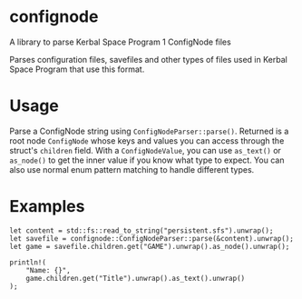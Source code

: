 # confignode

A library to parse Kerbal Space Program 1 ConfigNode files

Parses configuration files, savefiles and other types of files used in Kerbal Space Program that use this format.

# Usage

Parse a ConfigNode string using `ConfigNodeParser::parse()`. Returned is a root node `ConfigNode` whose keys and
values you can access through the struct's `children` field.
With a `ConfigNodeValue`, you can use `as_text()` or `as_node()` to get the inner
value if you know what type to expect. You can also use normal enum pattern matching to handle different types.

# Examples
```
let content = std::fs::read_to_string("persistent.sfs").unwrap();
let savefile = confignode::ConfigNodeParser::parse(&content).unwrap();
let game = savefile.children.get("GAME").unwrap().as_node().unwrap();

println!(
    "Name: {}",
    game.children.get("Title").unwrap().as_text().unwrap()
);
```
